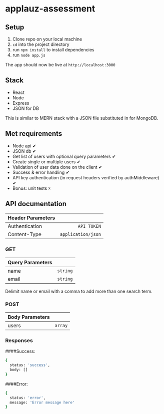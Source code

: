 # applauz-assessment

## Setup
1) Clone repo on your local machine
2) ```cd``` into the project directory
3) run ```npm install``` to install dependencies
4) run ```node app.js```

The app should now be live at ```http://localhost:3000```

## Stack
- React
- Node
- Express
- JSON for DB

This is similar to MERN stack with a JSON file substituted in for MongoDB.

## Met requirements
- Node api ✔
- JSON db ✔
- Get list of users with optional query parameters ✔
- Create single or multiple users ✔
- Validation of user data done on the client ✔
- Success & error handling ✔
- API key authentication (in request headers verified by authMiddleware) ✔
- Bonus: unit tests ☓

## API documentation

| Header Parameters   |            |
|:----------|-------------:
| Authentication | ```API TOKEN```
| Content-Type | ```application/json``` |

### GET

| Query Parameters   |            |
|:----------|-------------:
| name | ```string```
| email | ```string``` |

Delimit name or email with a comma to add more than one search term.

### POST

| Body Parameters   |            |
|:----------|-------------:
| users | ```array``` |

### Responses

####Success:

```bash
{
  status: 'success',
  body: []
}
```

####Error:

```bash
{
  status: 'error',
  message: 'Error message here'
}
```
